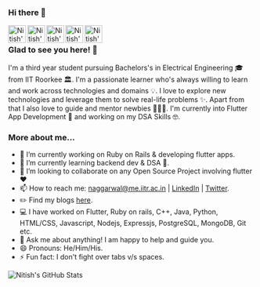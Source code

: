 ### Hi there 👋

<a href="https://github.com/Nitish145">
  <img align="left" alt="Nitish's Github" width="36px" src="https://img.icons8.com/material/50/6a9fb5/source-code.png" />
</a>
<a href="https://nitish145.github.io/blog/">
  <img align="left" alt="Nitish's Blogs" width="36px" src="https://img.icons8.com/material/50/6a9fb5/geography.png" />
</a>
<a href="https://twitter.com/NitishA27612143">
  <img align="left" alt="Nitish's Twitter" width="36px" src="https://img.icons8.com/material/50/6a9fb5/twitter.png" />
</a>
<a href="https://www.linkedin.com/in/nitish-aggarwal-105739175/">
  <img align="left" alt="Nitish's Linkdein" width="36px" src="https://img.icons8.com/material/50/6a9fb5/linkedin.png" />
</a>
<a href="mailto:nitishaggarwal145@gmail.com">
  <img align="left" alt="Nitish's Mail" width="36px" src="https://img.icons8.com/material/50/6a9fb5/gmail.png" />
</a>

<br />

### Glad to see you here! 🤩

I'm a third year student pursuing Bachelors's in Electrical Engineering 🎓 from IIT Roorkee 🏛. I'm a passionate learner who's always willing to learn and work across technologies and domains 💡. I love to explore new technologies and leverage them to solve real-life problems ✨. Apart from that I also love to guide and mentor newbies 👨🏻‍💻. I'm currently into Flutter App Development :dart: and working on my DSA Skills 🤓.

### More about me...

- 🔭 I’m currently working on Ruby on Rails & developing flutter apps.
- 🌱 I’m currently learning backend dev & DSA 🚀.
- 👯 I’m looking to collaborate on any Open Source Project involving flutter :heart:
- 📫 How to reach me: naggarwal@me.iitr.ac.in | [LinkedIn](https://www.linkedin.com/in/nitishaggarwal145/) | [Twitter](https://twitter.com/NitishA145).
- :pencil2: Find my blogs [here](https://nitish145.github.io/blog).
- 💻 I have worked on Flutter, Ruby on rails, C++, Java, Python, HTML/CSS, Javascript, Nodejs, Expressjs, PostgreSQL, MongoDB, Git etc.
- 💬 Ask me about anything! I am happy to help and guide you.
- 😄 Pronouns: He/Him/His.
- ⚡ Fun fact: I don't fight over tabs v/s spaces.

![Nitish's GitHub Stats](https://github-readme-stats.vercel.app/api?username=Nitish145&count_private=true&show_icons=true&title_color=fff&icon_color=6a9fb5&text_color=9f9f9f&bg_color=151515)
